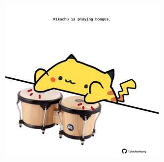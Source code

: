 <!-- built at 07/09/2025, 02:27:32 UTC -->
<p align="center">
  <img width="500" height="500" src="./ReadmeImage.svg">
</p>
